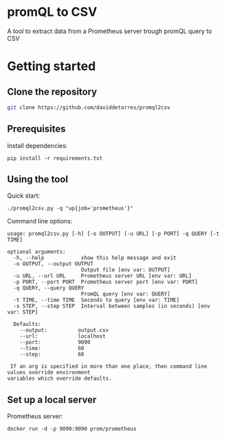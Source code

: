 # promQL to CSV
A tool to extract data from a Prometheus server trough promQL query to CSV

# Getting started
## Clone the repository
```bash
git clone https://github.com/daviddetorres/promql2csv
```

## Prerequisites
Install dependencies:
```
pip install -r requirements.txt
```

## Using the tool
Quick start: 
```
./promql2csv.py -q "up{job='prometheus'}"
```

Command line options:
```
usage: promql2csv.py [-h] [-o OUTPUT] [-u URL] [-p PORT] -q QUERY [-t TIME]

optional arguments:
  -h, --help            show this help message and exit
  -o OUTPUT, --output OUTPUT
                        Output file [env var: OUTPUT]
  -u URL, --url URL     Prometheus server URL [env var: URL]
  -p PORT, --port PORT  Prometheus server port [env var: PORT]
  -q QUERY, --query QUERY
                        PromQL query [env var: QUERY]
  -t TIME, --time TIME  Seconds to query [env var: TIME]
  -s STEP, --step STEP  Interval between samples (in seconds) [env var: STEP]

  Defaults:
    --output:          output.csv
    --url:             localhost
    --port:            9090
    --time:            60
    --step:            60

 If an arg is specified in more than one place, then command line values override environment
variables which override defaults.
```

## Set up a local server
Prometheus server: 
```
docker run -d -p 9090:9090 prom/prometheus
```
